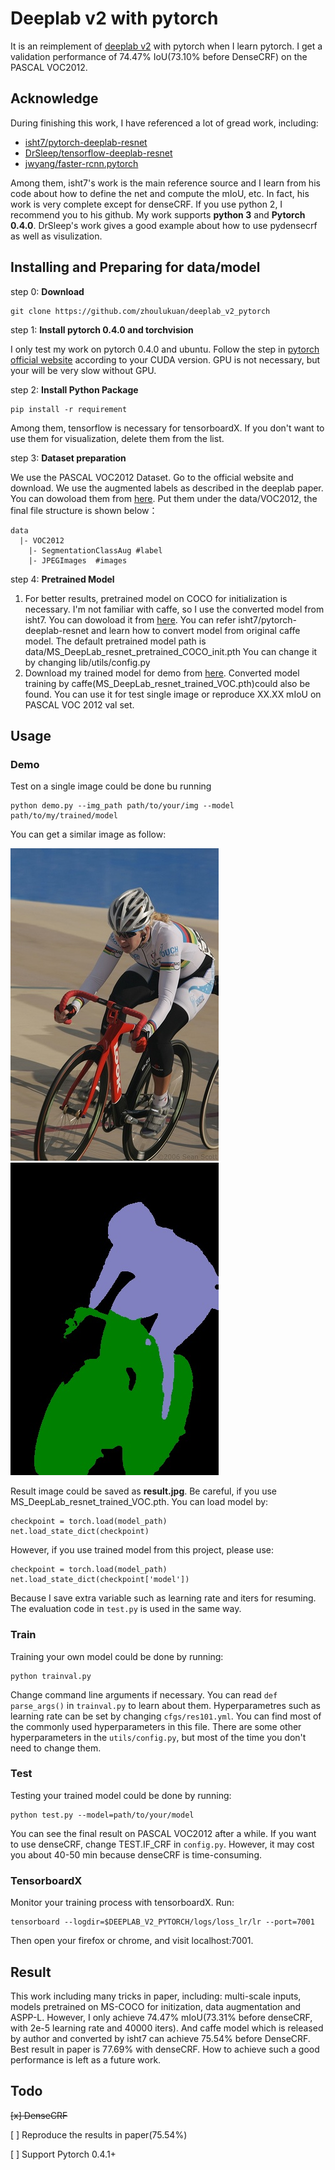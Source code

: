 # Deeplab v2 with pytorch
It is an reimplement of [deeplab v2](https://arxiv.org/abs/1606.00915) with pytorch when I learn pytorch.  I get a validation performance of 74.47% IoU(73.10% before DenseCRF) on the PASCAL VOC2012.

## Acknowledge
During finishing this work, I have referenced a lot of gread work, including:
- [isht7/pytorch-deeplab-resnet](https://github.com/isht7/pytorch-deeplab-resnet)
- [DrSleep/tensorflow-deeplab-resnet](https://github.com/DrSleep/tensorflow-deeplab-resnet)
- [jwyang/faster-rcnn.pytorch](https://github.com/jwyang/faster-rcnn.pytorch)

Among them, isht7's work is the main reference source and I learn from his code about how to define the net and compute the mIoU, etc. In fact, his work is very complete except for denseCRF. If you use python 2, I recommend you to his github. My work supports **python 3** and **Pytorch 0.4.0**.
DrSleep's work gives a good example about how to use pydensecrf as well as visulization.

## Installing and Preparing for data/model
step 0: **Download**
```
git clone https://github.com/zhoulukuan/deeplab_v2_pytorch
```
step 1: **Install pytorch 0.4.0 and torchvision**

I only test my work on pytorch 0.4.0 and ubuntu. Follow the step in [pytorch official website](https://pytorch.org/get-started/previous-versions/) according to your CUDA version. GPU is not necessary, but your  will be very slow without GPU.

step 2: **Install Python Package**
```
pip install -r requirement
```
Among them, tensorflow is necessary for tensorboardX. If you don't want to use them for visualization, delete them from the list.

step 3: **Dataset preparation**

We use the PASCAL VOC2012 Dataset. Go to the official website and download. We use the augmented labels as described in the deeplab paper. You can dowoload them from [here](https://pan.baidu.com/s/1OVevwsNl_pda-OTT0lGW_Q). Put them under the data/VOC2012, the final file structure is shown below：
```
data
  |- VOC2012
  	|- SegmentationClassAug #label
  	|- JPEGImages  #images
```

step 4: **Pretrained Model**
1. For better results, pretrained model on COCO for initialization is necessary. I'm not familiar with caffe, so I use the converted model from isht7. You can dowoload it from [here](https://pan.baidu.com/s/1OVevwsNl_pda-OTT0lGW_Q). You can refer isht7/pytorch-deeplab-resnet and learn how to convert model from original caffe model. The default pretrained model path is data/MS_DeepLab_resnet_pretrained_COCO_init.pth
You can change it by changing lib/utils/config.py
3. Download my trained model for demo from [here](https://pan.baidu.com/s/1OVevwsNl_pda-OTT0lGW_Q). Converted model training by caffe(MS_DeepLab_resnet_trained_VOC.pth)could also be found. You can use it for test single image or reproduce XX.XX mIoU on PASCAL VOC 2012 val set.

## Usage
### Demo
Test on a single image could be done bu running
```
python demo.py --img_path path/to/your/img --model path/to/my/trained/model
```
You can get a similar image as follow:

![](image/test.jpg)![](image/result.jpg)

Result image could be saved as **result.jpg**.
Be careful, if you use MS_DeepLab_resnet_trained_VOC.pth. You can load model by:
```
checkpoint = torch.load(model_path)
net.load_state_dict(checkpoint)
```
However, if you use trained model from this project, please use:
```
checkpoint = torch.load(model_path)
net.load_state_dict(checkpoint['model'])
```
Because I save extra variable such as learning rate and iters for resuming. The evaluation code in `test.py` is used in the same way.

### Train
Training your own model could be done by running:
```
python trainval.py
```
Change command line arguments if necessary. You can read `def parse_args()` in `trainval.py` to learn about them. Hyperparametres such as learning rate can be set by changing `cfgs/res101.yml`. You can find most of the commonly used hyperparameters in this file. There are some  other hyperparameters in the `utils/config.py`, but most of the time you don't need to change them.

### Test
Testing your trained model could be done by running:
```
python test.py --model=path/to/your/model
```
You can see the final result on PASCAL VOC2012 after a while. If you want to use denseCRF, change TEST.IF_CRF in `config.py`. However, it may cost you about 40-50 min because denseCRF is time-consuming.

### TensorboardX
Monitor your training process with tensorboardX. Run:
```
tensorboard --logdir=$DEEPLAB_V2_PYTORCH/logs/loss_lr/lr --port=7001
```
Then open your firefox or chrome, and visit localhost:7001. 

## Result
This work including many tricks in paper, including: multi-scale inputs, models pretrained on MS-COCO for initization, data augmentation and ASPP-L. However, I only achieve 74.47% mIoU(73.31% before denseCRF, with 2e-5 learning rate and 40000 iters). And caffe model which is released by author and converted by isht7 can achieve 75.54% before DenseCRF. Best result in paper is 77.69% with denseCRF. How to achieve such a good performance is left as a future work.

## Todo
~~[x] DenseCRF~~

[ ] Reproduce the results in paper(75.54%)

[ ] Support Pytorch 0.4.1+